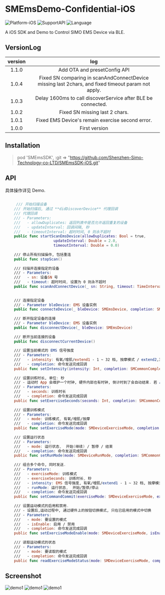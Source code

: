 # SMEmsDemo-Confidential-iOS
![Platform-iOS](https://img.shields.io/badge/Platform-iOS-blue.svg) ![SupportAPI](https://img.shields.io/badge/iOS-10.0+-orange.svg) ![Language](https://img.shields.io/badge/Language-Swift-sky.svg)

 A iOS SDK and Demo to Control SIMO EMS Device via BLE.

## VersionLog

|version|log|
|:-:|:-:|
|1.1.0| Add OTA and presetConfig API|
|1.0.4| Fixed SN comparing in scanAndConnectDevice missing last 2chars, and fixed timeout param not apply.|
|1.0.3| Delay 1600ms to call discoverService after BLE be connected.|
|1.0.2| Fixed SN missing last 2 chars.|
|1.0.1| Fixed EMS Device's remain exercise second error.|
|1.0.0|First version|

## Installation

> pod 'SMEmsSDK', :git => "https://github.com/Shenzhen-Simo-Technology-co-LTD/SMEmsSDK-iOS.git"

## API

具体操作详见 Demo.

```swift
                      
	 /// 开始扫描设备
    /// 开始扫描后, 通过 **didDiscoverDevice** 代理回调
    /// 代理回调
    /// - Parameters:
    ///   - allowDuplicates: 返回列表中是否允许返回重复的设备
    ///   - updateInterval: 回调间隔, 秒
    ///   - timeoutInterval: 超时时间, 0 则永不超时
    public func startScanEmsDevice(allowDuplicates: Bool = true,
                      updateInterval: Double = 2.0,
                      timeoutInterval: Double = 0.0)
                      
    /// 停止所有扫描操作, 包括重连
    public func stopScan() 
    
    /// 扫描并连接指定的设备
    /// - Parameters:
    ///   - sn: 设备SN 号
    ///   - timeout: 超时时间, 设置为 0 则永不超时
    public func scanAndConnectDevice(_ sn: String, timeout: TimeInterval)
                          
                          
    /// 连接指定设备
    /// - Parameter bleDevice: EMS 设备实例
    public func connecteDevice(_ bleDevice: SMEmsDevice, completion: SMCommonCompletion<Any>? = nil) 
    
    /// 断开指定设备的连接
    /// - Parameter bleDevice: EMS 设备实例
    public func disconnectDevice(_ bleDevice: SMEmsDevice) 
    
    /// 断开当前连接的设备
    public func disconnectCurrentDevice()
    
    /// 设置当前模式的 EMS 信号强度
    /// - Parameters:
    ///   - intensity: 有氧/增肌/extend1 - 1 ~ 32 档, 按摩模式 / extend2,3,4,5,6 - 1 ~ 9 档
    ///   - completion: 命令发送完成回调
    public func setIntensity(intensity: Int, completion: SMCommonCompletion<Any>?)
    
    /// 设置训练时长, 单位: 秒
    /// - 运动时 App 会维护一个时钟, 硬件内部也有时钟, 倒计时到了会自动结束. 若 App时钟倒计时先结束应给硬件发送停止运动的指令
    /// - Parameters:
    ///   - seconds: 训练时长
    ///   - completion: 命令发送完成回调
    public func setExerciseSeconds(seconds: Int, completion: SMCommonCompletion<Any>?)
    
    /// 设置训练模式
    /// - Parameters:
    ///   - mode: 训练模式, 有氧/增肌/按摩
    ///   - completion: 命令发送完成回调
    public func setExerciseMode(mode: SMDeviceExerciseMode, completion: SMCommonCompletion<Any>?)
    
    /// 设置运行状态
    /// - Parameters:
    ///   - mode: 运行状态,  开始(继续) / 暂停 / 结束
    ///   - completion: 命令发送完成回调
    public func setRunMode(mode: SMDeviceRunMode, completion: SMCommonCompletion<Any>?)
    
    /// 组合多个命令, 同时发送.
    /// - Parameters:
    ///   - exerciseMode: 训练模式
    ///   - exerciseSeconds: 训练时长, 秒
    ///   - intensity: EMS 信号强度, 有氧/增肌/extend1 - 1 ~ 32 档, 按摩模式 / extend2,3,4,5,6 - 1 ~ 9 档
    ///   - runMode: 运行状态,  开始/暂停/停止
    ///   - completion: 命令发送完成回调
    public func setCommandCommit(exerciseMode: SMDeviceExerciseMode, exerciseSeconds: Int, intensity: Int, runMode: SMDeviceRunMode, completion: SMCommonCompletion<Any>?)
    
    /// 设置运动模式的启用和禁用. 
    /// - 设置后,运动过程中, 通过硬件上的按钮切换模式, 只在已启用的模式中切换
    /// - Parameters:
    ///   - mode: 要设置的模式
    ///   - isEnable: 启用 / 禁用
    ///   - completion: 命令发送完成回调
    public func setExerciseModeEnable(mode: SMDeviceExerciseMode, isEnable: Bool, completion: SMCommonCompletion<Any>?)
    
    /// 读取运动模式的状态
    /// - Parameters:
    ///   - mode: 要读取的模式
    ///   - completion: 命令发送完成回调
    public func readExerciseModeStatus(mode: SMDeviceExerciseMode, completion: SMCommonCompletion<Bool>?)
```

## Screenshot

![demo1](screenshot/demo1.jpg)
![demo1](screenshot/demo2.jpg)
![demo1](screenshot/demo3.jpg)